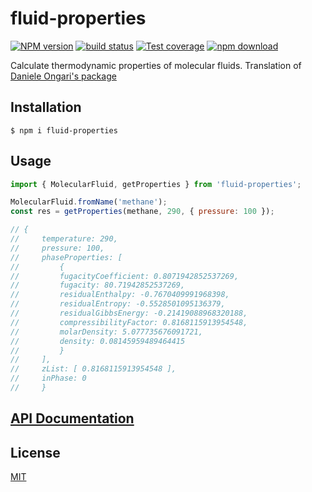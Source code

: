# fluid-properties

[![NPM version][npm-image]][npm-url]
[![build status][ci-image]][ci-url]
[![Test coverage][codecov-image]][codecov-url]
[![npm download][download-image]][download-url]

Calculate thermodynamic properties of molecular fluids. Translation of [Daniele Ongari's package](https://github.com/danieleongari/mol-tdn)

## Installation

`$ npm i fluid-properties`

## Usage

```js
import { MolecularFluid, getProperties } from 'fluid-properties';

MolecularFluid.fromName('methane');
const res = getProperties(methane, 290, { pressure: 100 });

// {
//     temperature: 290,
//     pressure: 100,
//     phaseProperties: [
//         {
//         fugacityCoefficient: 0.8071942852537269,
//         fugacity: 80.71942852537269,
//         residualEnthalpy: -0.7670409991968398,
//         residualEntropy: -0.5528501095136379,
//         residualGibbsEnergy: -0.21419088968320188,
//         compressibilityFactor: 0.8168115913954548,
//         molarDensity: 5.077735676091721,
//         density: 0.08145959489464415
//         }
//     ],
//     zList: [ 0.8168115913954548 ],
//     inPhase: 0
//     }
```

## [API Documentation](https://cheminfo.github.io/fluid-properties/)

## License

[MIT](./LICENSE)

[npm-image]: https://img.shields.io/npm/v/fluid-properties.svg
[npm-url]: https://www.npmjs.com/package/fluid-properties
[ci-image]: https://github.com/cheminfo/fluid-properties/workflows/Node.js%20CI/badge.svg?branch=master
[ci-url]: https://github.com/cheminfo/fluid-properties/actions?query=workflow%3A%22Node.js+CI%22
[codecov-image]: https://img.shields.io/codecov/c/github/cheminfo/fluid-properties.svg
[codecov-url]: https://codecov.io/gh/cheminfo/fluid-properties
[download-image]: https://img.shields.io/npm/dm/fluid-properties.svg
[download-url]: https://www.npmjs.com/package/fluid-properties
